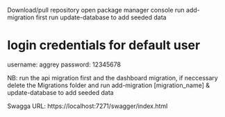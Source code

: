 Download/pull repository 
open package manager console
run add-migration first 
run update-database to add seeded data 

login credentials for default user 
===============================================
username: aggrey 
password: 12345678

NB: run the api migration first and the dashboard migration,
if neccessary delete the Migrations folder and run  add-migration [migration_name] 
& update-database to add seeded data 

Swagga URL: https://localhost:7271/swagger/index.html
